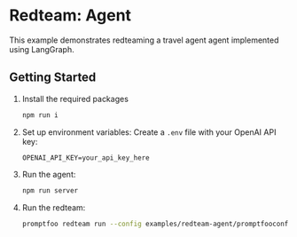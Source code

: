 # Redteam: Agent

This example demonstrates redteaming a travel agent agent implemented using LangGraph.

## Getting Started

1. Install the required packages

   ```sh
   npm run i
   ```

2. Set up environment variables:
   Create a `.env` file with your OpenAI API key:

   ```
   OPENAI_API_KEY=your_api_key_here
   ```

3. Run the agent:

   ```sh
   npm run server
   ```

4. Run the redteam:

   ```sh
   promptfoo redteam run --config examples/redteam-agent/promptfooconfig.yaml
   ```
